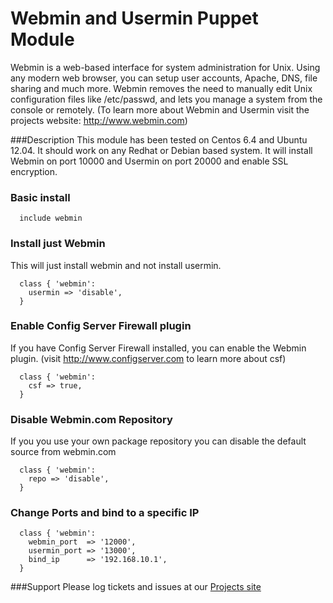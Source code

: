 Webmin and Usermin Puppet Module
================================
Webmin is a web-based interface for system administration for Unix. Using any modern web browser, you can setup user accounts, Apache, DNS, file sharing and much more. Webmin removes the need to manually edit Unix configuration files like /etc/passwd, and lets you manage a system from the console or remotely.
(To learn more about  Webmin and Usermin visit the projects website: http://www.webmin.com)

###Description
This module has been tested on Centos 6.4 and Ubuntu 12.04. It should work on any Redhat or Debian based system. It will install Webmin on port 10000 and Usermin on port 20000 and enable SSL encryption.


### Basic install
```
  include webmin
```
### Install just Webmin
This will just install webmin and not install usermin.
```
  class { 'webmin':
    usermin => 'disable',
  }
```
### Enable Config Server Firewall plugin
If you have Config Server Firewall installed, you can enable the Webmin plugin.
(visit http://www.configserver.com to learn more about csf)
```
  class { 'webmin':
    csf => true,
  }

```
### Disable Webmin.com Repository
If you you use your own package repository you can disable the default source from webmin.com
```
  class { 'webmin':
    repo => 'disable',
  }

```
### Change Ports and bind to a specific IP
```
  class { 'webmin':
    webmin_port  => '12000',
    usermin_port => '13000',
    bind_ip      => '192.168.10.1',
  }

```
###Support
Please log tickets and issues at our [Projects site](https://github.com/panaman/puppet-webmin/issues)
